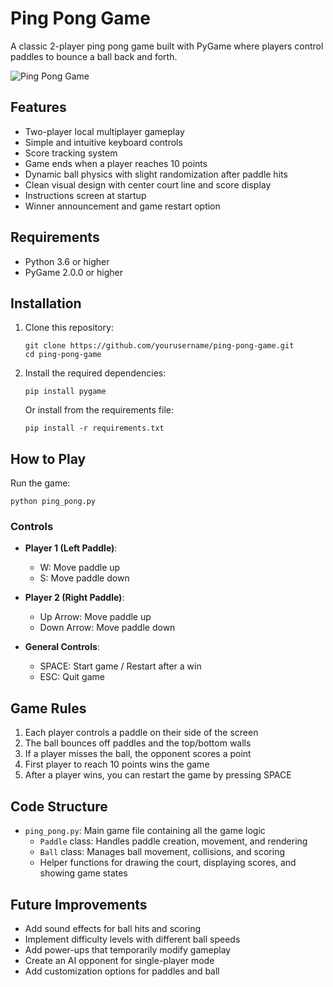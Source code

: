 # Ping Pong Game

A classic 2-player ping pong game built with PyGame where players control paddles to bounce a ball back and forth.

![Ping Pong Game](https://via.placeholder.com/800x400?text=Ping+Pong+Game)

## Features

- Two-player local multiplayer gameplay
- Simple and intuitive keyboard controls
- Score tracking system
- Game ends when a player reaches 10 points
- Dynamic ball physics with slight randomization after paddle hits
- Clean visual design with center court line and score display
- Instructions screen at startup
- Winner announcement and game restart option

## Requirements

- Python 3.6 or higher
- PyGame 2.0.0 or higher

## Installation

1. Clone this repository:
   ```
   git clone https://github.com/yourusername/ping-pong-game.git
   cd ping-pong-game
   ```

2. Install the required dependencies:
   ```
   pip install pygame
   ```
   
   Or install from the requirements file:
   ```
   pip install -r requirements.txt
   ```

## How to Play

Run the game:
```
python ping_pong.py
```

### Controls

- **Player 1 (Left Paddle)**:
  - W: Move paddle up
  - S: Move paddle down

- **Player 2 (Right Paddle)**:
  - Up Arrow: Move paddle up
  - Down Arrow: Move paddle down

- **General Controls**:
  - SPACE: Start game / Restart after a win
  - ESC: Quit game

## Game Rules

1. Each player controls a paddle on their side of the screen
2. The ball bounces off paddles and the top/bottom walls
3. If a player misses the ball, the opponent scores a point
4. First player to reach 10 points wins the game
5. After a player wins, you can restart the game by pressing SPACE

## Code Structure

- `ping_pong.py`: Main game file containing all the game logic
  - `Paddle` class: Handles paddle creation, movement, and rendering
  - `Ball` class: Manages ball movement, collisions, and scoring
  - Helper functions for drawing the court, displaying scores, and showing game states

## Future Improvements

- Add sound effects for ball hits and scoring
- Implement difficulty levels with different ball speeds
- Add power-ups that temporarily modify gameplay
- Create an AI opponent for single-player mode
- Add customization options for paddles and ball
